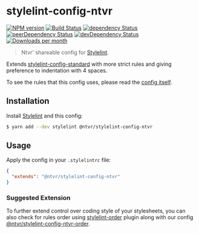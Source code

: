 # stylelint-config-ntvr

[![NPM version](http://img.shields.io/npm/v/@ntvr/stylelint-config-ntvr.svg)](https://www.npmjs.org/package/@ntvr/stylelint-config-ntvr)
[![Build Status](https://travis-ci.org/ntvr/stylelint-config-ntvr.svg?branch=master)](https://travis-ci.org/ntvr/stylelint-config-ntvr)
[![dependency Status](https://david-dm.org/ntvr/stylelint-config-ntvr/status.svg)](https://david-dm.org/ntvr/stylelint-config-ntvr)
[![peerDependency Status](https://david-dm.org/ntvr/stylelint-config-ntvr/peer-status.svg)](https://david-dm.org/ntvr/stylelint-config-ntvr?type=peer)
[![devDependency Status](https://david-dm.org/ntvr/stylelint-config-ntvr/dev-status.svg)](https://david-dm.org/ntvr/stylelint-config-ntvr?type=dev)
[![Downloads per month](https://img.shields.io/npm/dm/@ntvr/stylelint-config-ntvr.svg?style=flat)](https://npmcharts.com/compare/@ntvr/stylelint-config-ntvr)

> Ntvr' shareable config for [Stylelint](https://github.com/stylelint/stylelint).

Extends [stylelint-config-standard](https://github.com/stylelint/stylelint-config-standard) with
more strict rules and giving preference to indentation with 4 spaces.

To see the rules that this config uses, please read the [config itself](./index.js).

## Installation

Install [Stylelint](https://github.com/stylelint/stylelint) and this config:

```bash
$ yarn add --dev stylelint @ntvr/stylelint-config-ntvr
```

## Usage

Apply the config in your `.stylelintrc` file:

```json
{
  "extends": "@ntvr/stylelint-config-ntvr"
}
```

### Suggested Extension

To further extend control over coding style of your stylesheets, you can also check for rules order
using [stylelint-order](https://github.com/hudochenkov/stylelint-order) plugin along with our config
[@ntvr/stylelint-config-ntvr-order](https://github.com/ntvr/stylelint-config-ntvr-order).
